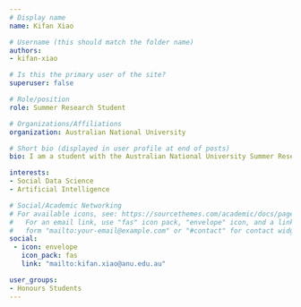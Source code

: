 ```yaml
---
# Display name
name: Kifan Xiao

# Username (this should match the folder name)
authors:
- kifan-xiao

# Is this the primary user of the site?
superuser: false

# Role/position
role: Summer Research Student

# Organizations/Affiliations
organization: Australian National University

# Short bio (displayed in user profile at end of posts)
bio: I am a student with the Australian National University Summer Research Program supervised by Dr. Marian-Andre Rizoiu and Quyu Kong. 

interests:
- Social Data Science
- Artificial Intelligence

# Social/Academic Networking
# For available icons, see: https://sourcethemes.com/academic/docs/page-builder/#icons
#   For an email link, use "fas" icon pack, "envelope" icon, and a link in the
#   form "mailto:your-email@example.com" or "#contact" for contact widget.
social:
 - icon: envelope
   icon_pack: fas
   link: "mailto:kifan.xiao@anu.edu.au"

user_groups:
- Honours Students
---
```

